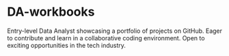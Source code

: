 # DA-workbooks
Entry-level Data Analyst showcasing a portfolio of projects on GitHub. Eager to contribute and learn in a collaborative coding environment. Open to exciting opportunities in the tech industry.
